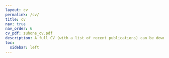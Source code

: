 ```yaml
---
layout: cv
permalink: /cv/
title: cv
nav: true
nav_order: 6
cv_pdf: zuhone_cv.pdf
description: A full CV (with a list of recent publications) can be downloaded using the PDF icon link on the right. 
toc:
  sidebar: left
---
```

